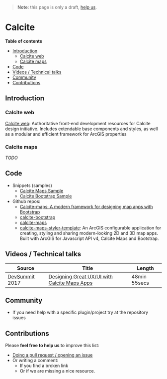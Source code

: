 > **Note**: this page is only a draft, [help us](#contributions).

# Calcite
<!-- START doctoc generated TOC please keep comment here to allow auto update -->
<!-- DON'T EDIT THIS SECTION, INSTEAD RE-RUN doctoc TO UPDATE -->
**Table of contents**

- [Introduction](#introduction)
  - [Calcite web](#calcite-web)
  - [Calcite maps](#calcite-maps)
- [Code](#code)
- [Videos / Technical talks](#videos--technical-talks)
- [Community](#community)
- [Contributions](#contributions)

<!-- END doctoc generated TOC please keep comment here to allow auto update -->

## Introduction

### Calcite web
[Calcite web](https://github.com/Esri/calcite-web): Authoritative front-end
development resources for Calcite design initiative. Includes extendable base
components and styles, as well as a modular and efficient framework for ArcGIS
properties

### Calcite maps
*TODO*

## Code
* Snippets (samples)
  * [Calcite Maps Sample](https://esri-es.github.io/arcgis-web-samples/jquery/#module)
  * [Calcite Bootstrap Sample](https://esri-es.github.io/arcgis-web-samples/jquery/#calcite-bootstrap)
* Github repos:
  * [Calcite-maps: A modern framework for designing map apps with Bootstrap](https://github.com/Esri/calcite-maps)
  * [calcite-bootstrap](https://github.com/Esri/calcite-bootstrap/issues)
  * [calcite-maps](https://github.com/Esri/calcite-maps/)
  * [calcite-maps-styler-template](https://github.com/Esri/calcite-maps-styler-template): An ArcGIS configurable application for creating, styling and sharing modern-looking 2D and 3D map apps. Built with ArcGIS for Javascript API v4, Calcite Maps and Bootstrap.

## Videos / Technical talks


  |Source|Title|Length|
  |---|---|---|
  |[DevSummit](http://www.esri.com/events/devsummit) 2017|[Designing Great UX/UI with Calcite Maps Apps](https://youtu.be/Q1Zm9lwKMMo?list=PLaPDDLTCmy4Z844nQ0aFdRCTICoNDPf7E)|48min 55secs|

## Community
* If you need help with a specific plugin/project try at the repository issues

## Contributions
Please **feel free to help us** to improve this list:

* [Doing a pull request / opening an issue](https://github.com/hhkaos/awesome-arcgis#contributions)
* Or writing a comment:
  * If you find a broken link
  * Or if we are missing a nice resource.
